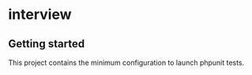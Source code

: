# interview



## Getting started

This project contains the minimum configuration to launch phpunit tests.
